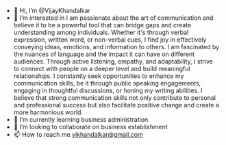 - 👋 Hi, I’m @VijayKhandalkar
- 👀 I’m interested in I am passionate about the art of communication and believe it to be a powerful tool that can bridge gaps and create understanding among individuals. Whether it's through verbal expression, written word, or non-verbal cues, I find joy in effectively conveying ideas, emotions, and information to others. I am fascinated by the nuances of language and the impact it can have on different audiences. Through active listening, empathy, and adaptability, I strive to connect with people on a deeper level and build meaningful relationships. I constantly seek opportunities to enhance my communication skills, be it through public speaking engagements, engaging in thoughtful discussions, or honing my writing abilities. I believe that strong communication skills not only contribute to personal and professional success but also facilitate positive change and create a more harmonious world.
- 🌱 I’m currently learning business administration
- 💞️ I’m looking to collaborate on business establishment
- 📫 How to reach me vjkhandalkar@gmail.com

<!---
VijayKhandalkar/VijayKhandalkar is a ✨ special ✨ repository because its `README.md` (this file) appears on your GitHub profile.
You can click the Preview link to take a look at your changes.
--->
